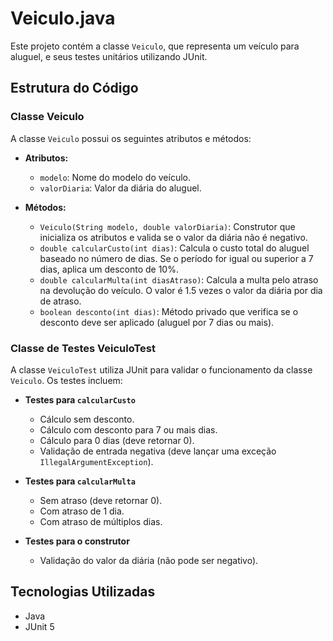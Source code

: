 # Veiculo.java

Este projeto contém a classe `Veiculo`, que representa um veículo para aluguel, e seus testes unitários utilizando JUnit.

## Estrutura do Código

### Classe Veiculo

A classe `Veiculo` possui os seguintes atributos e métodos:

- **Atributos:**
  - `modelo`: Nome do modelo do veículo.
  - `valorDiaria`: Valor da diária do aluguel.

- **Métodos:**
  - `Veiculo(String modelo, double valorDiaria)`: Construtor que inicializa os atributos e valida se o valor da diária não é negativo.
  - `double calcularCusto(int dias)`: Calcula o custo total do aluguel baseado no número de dias. Se o período for igual ou superior a 7 dias, aplica um desconto de 10%.
  - `double calcularMulta(int diasAtraso)`: Calcula a multa pelo atraso na devolução do veículo. O valor é 1.5 vezes o valor da diária por dia de atraso.
  - `boolean desconto(int dias)`: Método privado que verifica se o desconto deve ser aplicado (aluguel por 7 dias ou mais).

### Classe de Testes VeiculoTest

A classe `VeiculoTest` utiliza JUnit para validar o funcionamento da classe `Veiculo`. Os testes incluem:

- **Testes para `calcularCusto`**
  - Cálculo sem desconto.
  - Cálculo com desconto para 7 ou mais dias.
  - Cálculo para 0 dias (deve retornar 0).
  - Validação de entrada negativa (deve lançar uma exceção `IllegalArgumentException`).

- **Testes para `calcularMulta`**
  - Sem atraso (deve retornar 0).
  - Com atraso de 1 dia.
  - Com atraso de múltiplos dias.

- **Testes para o construtor**
  - Validação do valor da diária (não pode ser negativo).


## Tecnologias Utilizadas

- Java
- JUnit 5
